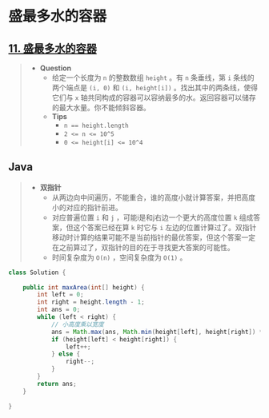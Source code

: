 # 盛最多水的容器

## [11. 盛最多水的容器](https://leetcode.cn/problems/container-with-most-water/)

> - **Question**
>   - 给定一个长度为 `n` 的整数数组 `height` 。有 `n` 条垂线，第 `i` 条线的两个端点是 `(i, 0)` 和 `(i, height[i])` 。找出其中的两条线，使得它们与 `x` 轴共同构成的容器可以容纳最多的水。返回容器可以储存的最大水量。你不能倾斜容器。
>   - **Tips**
>     - `n == height.length`
>     - `2 <= n <= 10^5`
>     - `0 <= height[i] <= 10^4`

## Java

> - **双指针**
>   - 从两边向中间遍历，不能重合，谁的高度小就计算答案，并把高度小的对应的指针前进。
>   - 对应普遍位置 `i` 和 `j` ，可能i是和j右边一个更大的高度位置 `k` 组成答案，但这个答案已经在算 `k` 时它与 `i` 左边的位置计算过了。双指针移动时计算的结果可能不是当前指针的最优答案，但这个答案一定在之前算过了，双指针的目的在于寻找更大答案的可能性。
>   - 时间复杂度为 `O(n)` ，空间复杂度为 `O(1)` 。

```java
class Solution {
    
    public int maxArea(int[] height) {
        int left = 0;
        int right = height.length - 1;
        int ans = 0;
        while (left < right) {
            // 小高度乘以宽度
            ans = Math.max(ans, Math.min(height[left], height[right]) * (right - left));
            if (height[left] < height[right]) {
                left++;
            } else {
                right--;
            }
        }
        return ans;
    }
    
}
```
